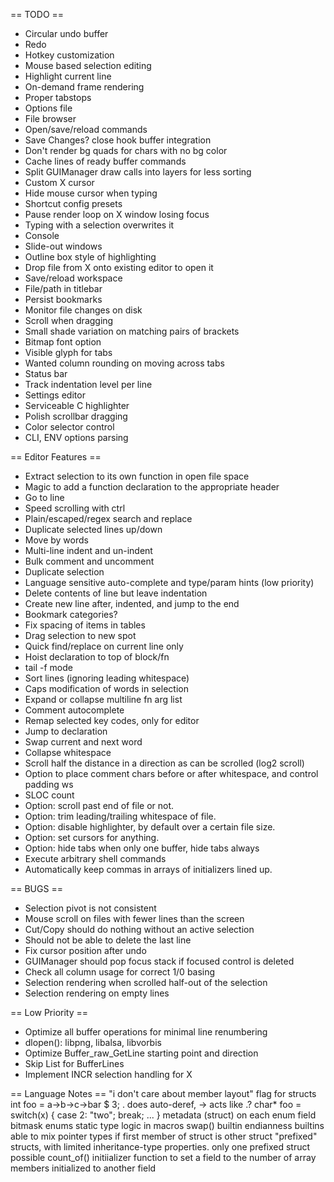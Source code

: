 

== TODO ==
* Circular undo buffer
* Redo
* Hotkey customization
* Mouse based selection editing
* Highlight current line
* On-demand frame rendering
* Proper tabstops
* Options file
* File browser
* Open/save/reload commands
* Save Changes? close hook buffer integration
* Don't render bg quads for chars with no bg color
* Cache lines of ready buffer commands
* Split GUIManager draw calls into layers for less sorting
* Custom X cursor
* Hide mouse cursor when typing
* Shortcut config presets
* Pause render loop on X window losing focus
* Typing with a selection overwrites it
* Console
* Slide-out windows
* Outline box style of highlighting
* Drop file from X onto existing editor to open it
* Save/reload workspace
* File/path in titlebar
* Persist bookmarks
* Monitor file changes on disk
* Scroll when dragging
* Small shade variation on matching pairs of brackets
* Bitmap font option
* Visible glyph for tabs
* Wanted column rounding on moving across tabs
* Status bar
* Track indentation level per line
* Settings editor
* Serviceable C highlighter
* Polish scrollbar dragging
* Color selector control
* CLI, ENV options parsing



== Editor Features ==
* Extract selection to its own function in open file space
* Magic to add a function declaration to the appropriate header
* Go to line
* Speed scrolling with ctrl
* Plain/escaped/regex search and replace
* Duplicate selected lines up/down
* Move by words
* Multi-line indent and un-indent
* Bulk comment and uncomment 
* Duplicate selection
* Language sensitive auto-complete and type/param hints (low priority)
* Delete contents of line but leave indentation
* Create new line after, indented, and jump to the end 
* Bookmark categories?
* Fix spacing of items in tables
* Drag selection to new spot
* Quick find/replace on current line only
* Hoist declaration to top of block/fn
* tail -f mode
* Sort lines (ignoring leading whitespace)
* Caps modification of words in selection
* Expand or collapse multiline fn arg list
* Comment autocomplete
* Remap selected key codes, only for editor 
* Jump to declaration
* Swap current and next word
* Collapse whitespace
* Scroll half the distance in a direction as can be scrolled (log2 scroll)
* Option to place comment chars before or after whitespace, and control padding ws
* SLOC count
* Option: scroll past end of file or not.
* Option: trim leading/trailing whitespace of file.
* Option: disable highlighter, by default over a certain file size.
* Option: set cursors for anything.
* Option: hide tabs when only one buffer, hide tabs always
* Execute arbitrary shell commands 
* Automatically keep commas in arrays of initializers lined up.


== BUGS ==
* Selection pivot is not consistent
* Mouse scroll on files with fewer lines than the screen
* Cut/Copy should do nothing without an active selection
* Should not be able to delete the last line
* Fix cursor position after undo
* GUIManager should pop focus stack if focused control is deleted
* Check all column usage for correct 1/0 basing
* Selection rendering when scrolled half-out of the selection
* Selection rendering on empty lines


== Low Priority ==
* Optimize all buffer operations for minimal line renumbering
* dlopen(): libpng, libalsa, libvorbis
* Optimize Buffer_raw_GetLine starting point and direction
* Skip List for BufferLines
* Implement INCR selection handling for X



== Language Notes ==
"i don't care about member layout" flag for structs
int foo = a->b->c->bar $ 3;  . does auto-deref, -> acts like .?
char* foo = switch(x) { case 2: "two"; break; ... }
metadata (struct) on each enum field
bitmask enums
static type logic in macros
swap() builtin
endianness builtins
able to mix pointer types if first member of struct is other struct
"prefixed" structs, with limited inheritance-type properties. only one prefixed struct possible
count_of() initiializer function to set a field to the number of array members initialized to another field
